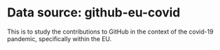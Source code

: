 Data source: github-eu-covid
============================

This is to study the contributions to GitHub in the context of the covid-19 pandemic, specifically within the EU.